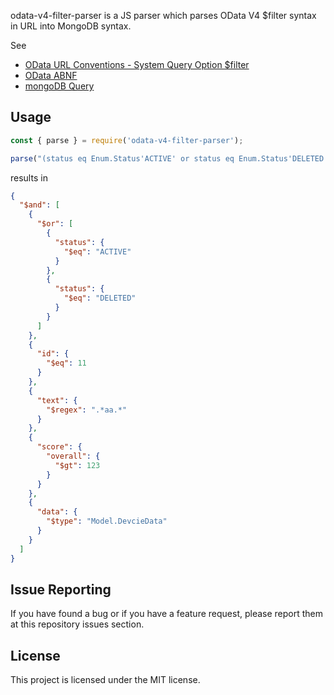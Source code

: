 odata-v4-filter-parser is a JS parser which parses OData V4 $filter syntax in URL into MongoDB syntax.

See

* [OData URL Conventions - System Query Option $filter](http://docs.oasis-open.org/odata/odata/v4.01/cs01/part2-url-conventions/odata-v4.01-cs01-part2-url-conventions.html#_Toc505773218)
* [OData ABNF](http://docs.oasis-open.org/odata/odata/v4.01/cs01/abnf/odata-abnf-construction-rules.txt)
* [mongoDB Query](https://docs.mongodb.com/manual/reference/operator/query/)

## Usage
```js
const { parse } = require('odata-v4-filter-parser');

parse("(status eq Enum.Status'ACTIVE' or status eq Enum.Status'DELETED') and id eq 11 and contains(text, 'aa') and (score/overall gt 123) and isof(data, Model.DevcieData)");
```
results in
```json
{
  "$and": [
    {
      "$or": [
        {
          "status": {
            "$eq": "ACTIVE"
          }
        },
        {
          "status": {
            "$eq": "DELETED"
          }
        }
      ]
    },
    {
      "id": {
        "$eq": 11
      }
    },
    {
      "text": {
        "$regex": ".*aa.*"
      }
    },
    {
      "score": {
        "overall": {
          "$gt": 123
        }
      }
    },
    {
      "data": {
        "$type": "Model.DevcieData"
      }
    }
  ]
}
```

## Issue Reporting
If you have found a bug or if you have a feature request, please report them at this repository issues section.

## License
This project is licensed under the MIT license.
